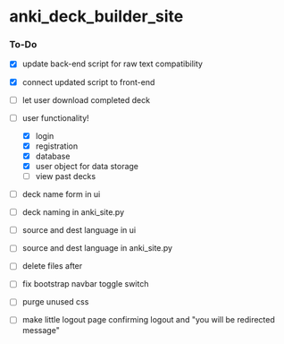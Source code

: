 # anki_deck_builder_site

### To-Do
-[x] update back-end script for raw text compatibility
-[x] connect updated script to front-end 
-[ ] let user download completed deck

-[ ] user functionality!
    -[x] login
    -[x] registration
    -[x] database
    -[x] user object for data storage
    -[ ] view past decks

-[ ] deck name form in ui
-[ ] deck naming in anki_site.py
-[ ] source and dest language in ui
-[ ] source and dest language in anki_site.py
-[ ] delete files after 
-[ ] fix bootstrap navbar toggle switch

-[ ] purge unused css
-[ ] make little logout page confirming logout and "you will be redirected message"
